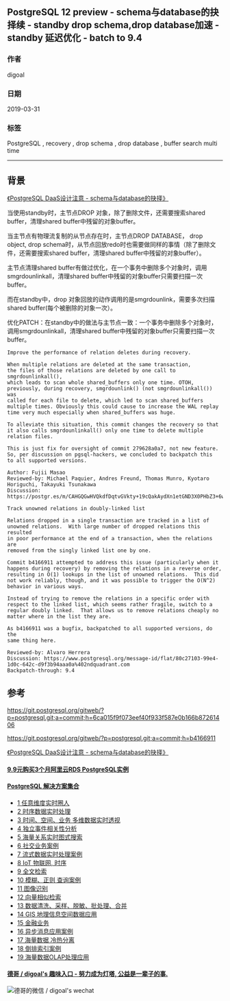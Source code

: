 ## PostgreSQL 12 preview - schema与database的抉择续 - standby drop schema,drop database加速 - standby 延迟优化 - batch to 9.4     
                                                      
### 作者                                                      
digoal                                                      
                                                      
### 日期                                                      
2019-03-31                                                      
                                                      
### 标签                                                      
PostgreSQL , recovery , drop schema , drop database , buffer search multi time         
                                                      
----                                                      
                                                      
## 背景       
[《PostgreSQL DaaS设计注意 - schema与database的抉择》](../201610/20161012_01.md)    
  
当使用standby时，主节点DROP 对象，除了删除文件，还需要搜索shared buffer，清理shared buffer中残留的对象buffer。  
  
当主节点有物理流复制的从节点存在时，主节点DROP DATABASE， drop object, drop schema时，从节点回放redo时也需要做同样的事情（除了删除文件，还需要搜索shared buffer，清理shared buffer中残留的对象buffer）。  
  
主节点清理shared buffer有做过优化，在一个事务中删除多个对象时，调用smgrdounlinkall，清理shared buffer中残留的对象buffer只需要扫描一次buffer。  
  
而在standby中，drop 对象回放的动作调用的是smgrdounlink，需要多次扫描shared buffer(每个被删除的对象一次）。  
  
优化PATCH：在standby中的做法与主节点一致：一个事务中删除多个对象时，调用smgrdounlinkall，清理shared buffer中残留的对象buffer只需要扫描一次buffer。  
  
  
```  
Improve the performance of relation deletes during recovery.  
  
When multiple relations are deleted at the same transaction,  
the files of those relations are deleted by one call to smgrdounlinkall(),  
which leads to scan whole shared_buffers only one time. OTOH,  
previously, during recovery, smgrdounlink() (not smgrdounlinkall()) was  
called for each file to delete, which led to scan shared_buffers  
multiple times. Obviously this could cause to increase the WAL replay  
time very much especially when shared_buffers was huge.  
  
To alleviate this situation, this commit changes the recovery so that  
it also calls smgrdounlinkall() only one time to delete multiple  
relation files.  
  
This is just fix for oversight of commit 279628a0a7, not new feature.  
So, per discussion on pgsql-hackers, we concluded to backpatch this  
to all supported versions.  
  
Author: Fujii Masao  
Reviewed-by: Michael Paquier, Andres Freund, Thomas Munro, Kyotaro Horiguchi, Takayuki Tsunakawa  
Discussion: https://postgr.es/m/CAHGQGwHVQkdfDqtvGVkty+19cQakAydXn1etGND3X0PHbZ3+6w@mail.gmail.com  
```  
  
```  
Track unowned relations in doubly-linked list  
  
Relations dropped in a single transaction are tracked in a list of  
unowned relations.  With large number of dropped relations this resulted  
in poor performance at the end of a transaction, when the relations are  
removed from the singly linked list one by one.  
  
Commit b4166911 attempted to address this issue (particularly when it  
happens during recovery) by removing the relations in a reverse order,  
resulting in O(1) lookups in the list of unowned relations.  This did  
not work reliably, though, and it was possible to trigger the O(N^2)  
behavior in various ways.  
  
Instead of trying to remove the relations in a specific order with  
respect to the linked list, which seems rather fragile, switch to a  
regular doubly linked.  That allows us to remove relations cheaply no  
matter where in the list they are.  
  
As b4166911 was a bugfix, backpatched to all supported versions, do the  
same thing here.  
  
Reviewed-by: Alvaro Herrera  
Discussion: https://www.postgresql.org/message-id/flat/80c27103-99e4-1d0c-642c-d9f3b94aaa0a%402ndquadrant.com  
Backpatch-through: 9.4  
```  
  
## 参考  
  
https://git.postgresql.org/gitweb/?p=postgresql.git;a=commit;h=6ca015f9f073eef40f933f587e0b166b87261406  
  
https://git.postgresql.org/gitweb/?p=postgresql.git;a=commit;h=b4166911  
  
[《PostgreSQL DaaS设计注意 - schema与database的抉择》](../201610/20161012_01.md)    
      
  
  
  
  
  
  
  
  
  
  
  
  
  
  
  
  
  
  
  
  
  
  
  
  
  
  
  
  
  
  
  
  
  
  
  
  
  
  
  
  
  
#### [9.9元购买3个月阿里云RDS PostgreSQL实例](https://www.aliyun.com/database/postgresqlactivity "57258f76c37864c6e6d23383d05714ea")
  
  
#### [PostgreSQL 解决方案集合](https://yq.aliyun.com/topic/118 "40cff096e9ed7122c512b35d8561d9c8")
- [1 任意维度实时圈人](https://yq.aliyun.com/topic/118 "40cff096e9ed7122c512b35d8561d9c8")
- [2 时序数据实时处理](https://yq.aliyun.com/topic/118 "40cff096e9ed7122c512b35d8561d9c8")
- [3 时间、空间、业务 多维数据实时透视](https://yq.aliyun.com/topic/118 "40cff096e9ed7122c512b35d8561d9c8")
- [4 独立事件相关性分析](https://yq.aliyun.com/topic/118 "40cff096e9ed7122c512b35d8561d9c8")
- [5 海量关系实时图式搜索](https://yq.aliyun.com/topic/118 "40cff096e9ed7122c512b35d8561d9c8")
- [6 社交业务案例](https://yq.aliyun.com/topic/118 "40cff096e9ed7122c512b35d8561d9c8")
- [7 流式数据实时处理案例](https://yq.aliyun.com/topic/118 "40cff096e9ed7122c512b35d8561d9c8")
- [8 IoT 物联网, 时序](https://yq.aliyun.com/topic/118 "40cff096e9ed7122c512b35d8561d9c8")
- [9 全文检索](https://yq.aliyun.com/topic/118 "40cff096e9ed7122c512b35d8561d9c8")
- [10 模糊、正则 查询案例](https://yq.aliyun.com/topic/118 "40cff096e9ed7122c512b35d8561d9c8")
- [11 图像识别](https://yq.aliyun.com/topic/118 "40cff096e9ed7122c512b35d8561d9c8")
- [12 向量相似检索](https://yq.aliyun.com/topic/118 "40cff096e9ed7122c512b35d8561d9c8")
- [13 数据清洗、采样、脱敏、批处理、合并](https://yq.aliyun.com/topic/118 "40cff096e9ed7122c512b35d8561d9c8")
- [14 GIS 地理信息空间数据应用](https://yq.aliyun.com/topic/118 "40cff096e9ed7122c512b35d8561d9c8")
- [15 金融业务](https://yq.aliyun.com/topic/118 "40cff096e9ed7122c512b35d8561d9c8")
- [16 异步消息应用案例](https://yq.aliyun.com/topic/118 "40cff096e9ed7122c512b35d8561d9c8")
- [17 海量数据 冷热分离](https://yq.aliyun.com/topic/118 "40cff096e9ed7122c512b35d8561d9c8")
- [18 倒排索引案例](https://yq.aliyun.com/topic/118 "40cff096e9ed7122c512b35d8561d9c8")
- [19 海量数据OLAP处理应用](https://yq.aliyun.com/topic/118 "40cff096e9ed7122c512b35d8561d9c8")
  
  
#### [德哥 / digoal's 趣味入口 - 努力成为灯塔, 公益是一辈子的事.](https://github.com/digoal/blog/blob/master/README.md "22709685feb7cab07d30f30387f0a9ae")
  
  
![德哥的微信 / digoal's wechat](../pic/digoal_weixin.jpg "f7ad92eeba24523fd47a6e1a0e691b59")
  
